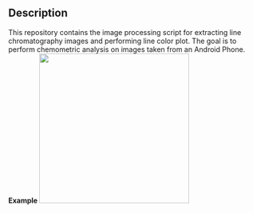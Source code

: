 ## Description
This repository contains the image processing script for extracting line chromatography images and performing line color plot. 
The goal is to perform chemometric analysis on images taken from an Android Phone. 
**Example**
<img src="https://github.com/cadrev/image-processing_for_chemometrics/blob/master/sample.png" width="300">

